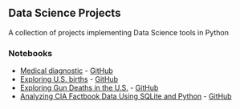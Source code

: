 ## Data Science Projects
A collection of projects implementing Data Science tools in Python


### Notebooks
* [Medical diagnostic](http://nbviewer.jupyter.org/github/virginiemontes/Data_Science_Projects/blob/master/Notebooks/Medical_diagnostic.ipynb) - [GitHub](https://github.com/virginiemontes/Data_Science_Projects/blob/master/Notebooks/Medical_diagnostic.ipynb)
* [Exploring U.S. births](http://nbviewer.jupyter.org/github/virginiemontes/Data_Science_Projects/blob/master/Notebooks/Explore_US_Births.ipynb) - [GitHub](https://github.com/virginiemontes/Data_Science_Projects/blob/master/Notebooks/Explore_US_Births.ipynb)
* [Exploring Gun Deaths in the U.S.](http://nbviewer.jupyter.org/github/virginiemontes/Data_Science_Projects/blob/master/Notebooks/Exploring_Gun_Deaths_in_the_US.ipynb) - [GitHub](https://github.com/virginiemontes/Data_Science_Projects/blob/master/Notebooks/Exploring_Gun_Deaths_in_the_US.ipynb)
* [Analyzing CIA Factbook Data Using SQLite and Python](http://nbviewer.jupyter.org/github/virginiemontes/Data_Science_Projects/blob/master/Notebooks/Analyzing_CIA_Factbook_Data_Using_SQLite_and_Python.ipynb) - [GitHub](https://github.com/virginiemontes/Data_Science_Projects/blob/master/Notebooks/Analyzing_CIA_Factbook_Data_Using_SQLite_and_Python.ipynb)
